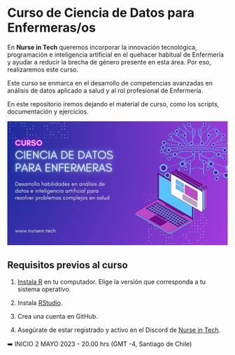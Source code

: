 # Curso de Ciencia de Datos para Enfermeras/os

En **Nurse in Tech** queremos incorporar la innovación tecnológica, programación e inteligencia artificial en el quehacer habitual de Enfermería y ayudar a reducir la brecha de género presente en esta área. Por eso, realizaremos este curso.

Este curso se enmarca en el desarrollo de competencias avanzadas en análisis de datos aplicado a salud y al rol profesional de Enfermería.

En este repositorio iremos dejando el material de curso, como los scripts, documentación y ejercicios.

![](img/curso.jpg)

## 

## Requisitos previos al curso

1.  [Instala R](https://cloud.r-project.org/) en tu computador. Elige la versión que corresponda a tu sistema operativo.

2.  Instala [RStudio](https://posit.co/download/rstudio-desktop/).

3.  Crea una cuenta en GitHub.

4.  Asegúrate de estar registrado y activo en el Discord de [Nurse in Tech](https://nursein.tech/).

➡️ INICIO 2 MAYO 2023 - 20.00 hrs (GMT -4, Santiago de Chile)
